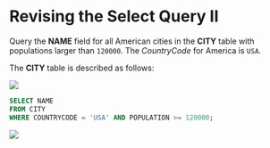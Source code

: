﻿# Revising the Select Query II 
Query the  **NAME**  field for all American cities in the  **CITY**  table with populations larger than  `120000`. The  _CountryCode_  for America is  `USA`.

The  **CITY**  table is described as follows:

![](https://s3.amazonaws.com/hr-challenge-images/8137/1449729804-f21d187d0f-CITY.jpg)

```sql
SELECT NAME
FROM CITY
WHERE COUNTRYCODE = 'USA' AND POPULATION >= 120000;
```

![](https://i.imgur.com/AN9t0mM.png)

